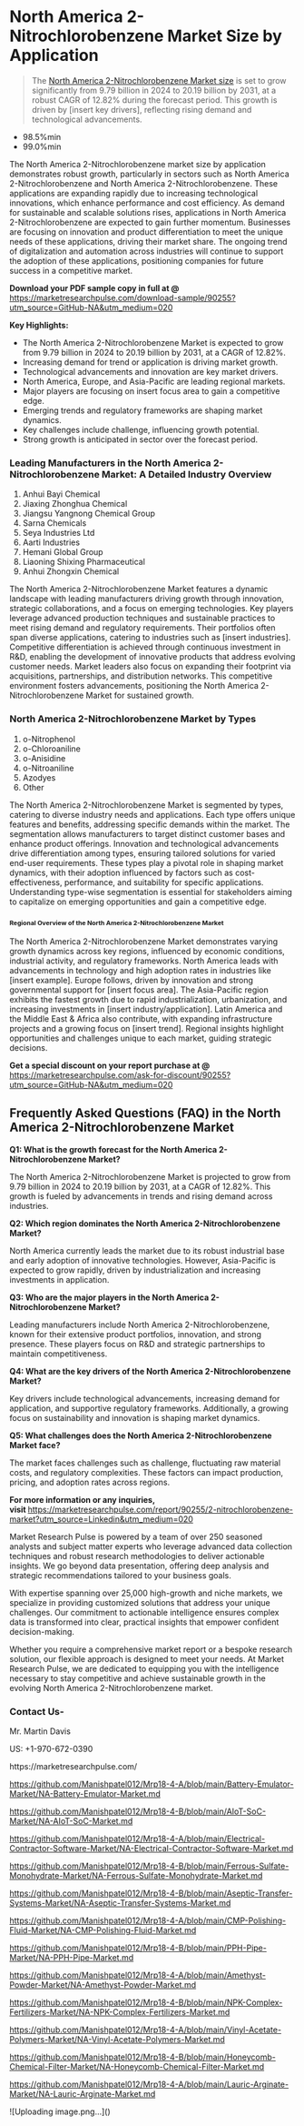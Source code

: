 <h1>North America 2-Nitrochlorobenzene Market&nbsp;Size by Application</h1><blockquote><p>The <a href="https://marketresearchpulse.com/download-sample/90255?utm_source=GitHub-NA&amp;utm_medium=020">North America 2-Nitrochlorobenzene Market size</a> is set to grow significantly from 9.79 billion in 2024 to 20.19 billion by 2031, at a robust CAGR of 12.82% during the forecast period. This growth is driven by [insert key drivers], reflecting rising demand and technological advancements.</p></blockquote><ul><li>98.5%min<li> 99.0%min</li></ul><p>The North America 2-Nitrochlorobenzene market size by application demonstrates robust growth, particularly in sectors such as North America 2-Nitrochlorobenzene and North America 2-Nitrochlorobenzene. These applications are expanding rapidly due to increasing technological innovations, which enhance performance and cost efficiency. As demand for sustainable and scalable solutions rises, applications in North America 2-Nitrochlorobenzene are expected to gain further momentum. Businesses are focusing on innovation and product differentiation to meet the unique needs of these applications, driving their market share. The ongoing trend of digitalization and automation across industries will continue to support the adoption of these applications, positioning companies for future success in a competitive market.</p><p><strong>Download your PDF sample copy in full at @ </strong><a href="https://marketresearchpulse.com/download-sample/90255?utm_source=GitHub-NA&amp;utm_medium=020">https://marketresearchpulse.com/download-sample/90255?utm_source=GitHub-NA&amp;utm_medium=020</a></p><p><strong>Key Highlights: </strong></p><ul><li>The North America 2-Nitrochlorobenzene Market is expected to grow from 9.79 billion in 2024 to 20.19 billion by 2031, at a CAGR of 12.82%.</li><li>Increasing demand for trend or application is driving market growth.</li><li>Technological advancements and innovation are key market drivers.</li><li>North America, Europe, and Asia-Pacific are leading regional markets.</li><li>Major players are focusing on insert focus area to gain a competitive edge.</li><li>Emerging trends and regulatory frameworks are shaping market dynamics.</li><li>Key challenges include challenge, influencing growth potential.</li><li>Strong growth is anticipated in sector over the forecast period.</li></ul><h3>Leading Manufacturers in the North America 2-Nitrochlorobenzene Market: A Detailed Industry Overview</h3><ol><li>Anhui Bayi Chemical</li><li>Jiaxing Zhonghua Chemical</li><li>Jiangsu Yangnong Chemical Group</li><li>Sarna Chemicals</li><li>Seya Industries Ltd</li><li>Aarti Industries</li><li>Hemani Global Group</li><li>Liaoning Shixing Pharmaceutical</li><li>Anhui Zhongxin Chemical</li></ol><div class="flex max-w-full flex-col flex-grow"><div class="min-h-8 text-message flex w-full flex-col items-end gap-2 whitespace-normal break-words [.text-message+&amp;]:mt-5" dir="auto" data-message-author-role="assistant" data-message-id="fd8432e4-4910-450d-b182-61b7bfb0a01f" data-message-model-slug="gpt-4o"><div class="flex w-full flex-col gap-1 empty:hidden first:pt-[3px]"><div class="markdown prose w-full break-words dark:prose-invert light"><p>The North America 2-Nitrochlorobenzene Market features a dynamic landscape with leading manufacturers driving growth through innovation, strategic collaborations, and a focus on emerging technologies. Key players leverage advanced production techniques and sustainable practices to meet rising demand and regulatory requirements. Their portfolios often span diverse applications, catering to industries such as [insert industries]. Competitive differentiation is achieved through continuous investment in R&amp;D, enabling the development of innovative products that address evolving customer needs. Market leaders also focus on expanding their footprint via acquisitions, partnerships, and distribution networks. This competitive environment fosters advancements, positioning the North America 2-Nitrochlorobenzene Market for sustained growth.</p></div></div></div></div><h3>North America 2-Nitrochlorobenzene Market by Types</h3><ol><li>o-Nitrophenol<li> o-Chloroaniline<li> o-Anisidine<li> o-Nitroaniline<li> Azodyes<li> Other</li></ol><div class="flex max-w-full flex-col flex-grow"><div class="min-h-8 text-message flex w-full flex-col items-end gap-2 whitespace-normal break-words [.text-message+&amp;]:mt-5" dir="auto" data-message-author-role="assistant" data-message-id="084470be-0bb7-4664-bddf-5156b4f41249" data-message-model-slug="gpt-4o-mini"><div class="flex w-full flex-col gap-1 empty:hidden first:pt-[3px]"><div class="markdown prose w-full break-words dark:prose-invert light"><p>The North America 2-Nitrochlorobenzene Market is segmented by types, catering to diverse industry needs and applications. Each type offers unique features and benefits, addressing specific demands within the market. The segmentation allows manufacturers to target distinct customer bases and enhance product offerings. Innovation and technological advancements drive differentiation among types, ensuring tailored solutions for varied end-user requirements. These types play a pivotal role in shaping market dynamics, with their adoption influenced by factors such as cost-effectiveness, performance, and suitability for specific applications. Understanding type-wise segmentation is essential for stakeholders aiming to capitalize on emerging opportunities and gain a competitive edge.</p></div></div></div></div><h3><span style="font-size: 11px;">Regional Overview of the North America 2-Nitrochlorobenzene Market</span></h3><div class="flex max-w-full flex-col flex-grow"><div class="min-h-8 text-message flex w-full flex-col items-end gap-2 whitespace-normal break-words [.text-message+&amp;]:mt-5" dir="auto" data-message-author-role="assistant" data-message-id="e9038762-ce64-4e30-91c9-9bd413514231" data-message-model-slug="gpt-4o-mini"><div class="flex w-full flex-col gap-1 empty:hidden first:pt-[3px]"><div class="markdown prose w-full break-words dark:prose-invert light"><p>The North America 2-Nitrochlorobenzene Market demonstrates varying growth dynamics across key regions, influenced by economic conditions, industrial activity, and regulatory frameworks. North America leads with advancements in technology and high adoption rates in industries like [insert example]. Europe follows, driven by innovation and strong governmental support for [insert focus area]. The Asia-Pacific region exhibits the fastest growth due to rapid industrialization, urbanization, and increasing investments in [insert industry/application]. Latin America and the Middle East &amp; Africa also contribute, with expanding infrastructure projects and a growing focus on [insert trend]. Regional insights highlight opportunities and challenges unique to each market, guiding strategic decisions.</p></div></div></div></div><p><strong>Get a special discount on your report purchase at @ </strong><a href="https://marketresearchpulse.com/ask-for-discount/90255?utm_source=GitHub-NA&amp;utm_medium=020">https://marketresearchpulse.com/ask-for-discount/90255?utm_source=GitHub-NA&amp;utm_medium=020</a></p><h2>Frequently Asked Questions (FAQ) in the North America 2-Nitrochlorobenzene Market</h2><p><strong>Q1: What is the growth forecast for the North America 2-Nitrochlorobenzene Market?</strong></p><p>The North America 2-Nitrochlorobenzene Market is projected to grow from 9.79 billion in 2024 to 20.19 billion by 2031, at a CAGR of 12.82%. This growth is fueled by advancements in trends and rising demand across industries.</p><p><strong>Q2: Which region dominates the North America 2-Nitrochlorobenzene Market?</strong></p><p>North America currently leads the market due to its robust industrial base and early adoption of innovative technologies. However, Asia-Pacific is expected to grow rapidly, driven by industrialization and increasing investments in application.</p><p><strong>Q3: Who are the major players in the North America 2-Nitrochlorobenzene Market?</strong></p><p>Leading manufacturers include North America 2-Nitrochlorobenzene, known for their extensive product portfolios, innovation, and strong presence. These players focus on R&amp;D and strategic partnerships to maintain competitiveness.</p><p><strong>Q4: What are the key drivers of the North America 2-Nitrochlorobenzene Market?</strong></p><p>Key drivers include technological advancements, increasing demand for application, and supportive regulatory frameworks. Additionally, a growing focus on sustainability and innovation is shaping market dynamics.</p><p><strong>Q5: What challenges does the North America 2-Nitrochlorobenzene Market face?</strong></p><p>The market faces challenges such as challenge, fluctuating raw material costs, and regulatory complexities. These factors can impact production, pricing, and adoption rates across regions.</p><p><strong>For more information or any inquiries, visit&nbsp;</strong><a href="https://marketresearchpulse.com/report/90255/2-nitrochlorobenzene-market?utm_source=Linkedin&utm_medium=020">https://marketresearchpulse.com/report/90255/2-nitrochlorobenzene-market?utm_source=Linkedin&utm_medium=020</a></p><p>Market Research Pulse is powered by a team of over 250 seasoned analysts and subject matter experts who leverage advanced data collection techniques and robust research methodologies to deliver actionable insights. We go beyond data presentation, offering deep analysis and strategic recommendations tailored to your business goals.</p><p>With expertise spanning over 25,000 high-growth and niche markets, we specialize in providing customized solutions that address your unique challenges. Our commitment to actionable intelligence ensures complex data is transformed into clear, practical insights that empower confident decision-making.</p><p>Whether you require a comprehensive market report or a bespoke research solution, our flexible approach is designed to meet your needs. At Market Research Pulse, we are dedicated to equipping you with the intelligence necessary to stay competitive and achieve sustainable growth in the evolving North America 2-Nitrochlorobenzene market.</p><h3><strong>Contact Us-</strong></h3><p>Mr. Martin Davis</p><p>US: +1-970-672-0390</p><p>https://marketresearchpulse.com/</p><p><a href="https://github.com/Manishpatel012/Mrp18-4-A/blob/main/Battery-Emulator-Market/NA-Battery-Emulator-Market.md">https://github.com/Manishpatel012/Mrp18-4-A/blob/main/Battery-Emulator-Market/NA-Battery-Emulator-Market.md</a></p><p><a href="https://github.com/Manishpatel012/Mrp18-4-B/blob/main/AIoT-SoC-Market/NA-AIoT-SoC-Market.md">https://github.com/Manishpatel012/Mrp18-4-B/blob/main/AIoT-SoC-Market/NA-AIoT-SoC-Market.md</a></p><p><a href="https://github.com/Manishpatel012/Mrp18-4-A/blob/main/Electrical-Contractor-Software-Market/NA-Electrical-Contractor-Software-Market.md">https://github.com/Manishpatel012/Mrp18-4-A/blob/main/Electrical-Contractor-Software-Market/NA-Electrical-Contractor-Software-Market.md</a></p><p><a href="https://github.com/Manishpatel012/Mrp18-4-B/blob/main/Ferrous-Sulfate-Monohydrate-Market/NA-Ferrous-Sulfate-Monohydrate-Market.md">https://github.com/Manishpatel012/Mrp18-4-B/blob/main/Ferrous-Sulfate-Monohydrate-Market/NA-Ferrous-Sulfate-Monohydrate-Market.md</a></p><p><a href="https://github.com/Manishpatel012/Mrp18-4-B/blob/main/Aseptic-Transfer-Systems-Market/NA-Aseptic-Transfer-Systems-Market.md">https://github.com/Manishpatel012/Mrp18-4-B/blob/main/Aseptic-Transfer-Systems-Market/NA-Aseptic-Transfer-Systems-Market.md</a></p><p><a href="https://github.com/Manishpatel012/Mrp18-4-A/blob/main/CMP-Polishing-Fluid-Market/NA-CMP-Polishing-Fluid-Market.md">https://github.com/Manishpatel012/Mrp18-4-A/blob/main/CMP-Polishing-Fluid-Market/NA-CMP-Polishing-Fluid-Market.md</a></p><p><a href="https://github.com/Manishpatel012/Mrp18-4-B/blob/main/PPH-Pipe-Market/NA-PPH-Pipe-Market.md">https://github.com/Manishpatel012/Mrp18-4-B/blob/main/PPH-Pipe-Market/NA-PPH-Pipe-Market.md</a></p><p><a href="https://github.com/Manishpatel012/Mrp18-4-A/blob/main/Amethyst-Powder-Market/NA-Amethyst-Powder-Market.md">https://github.com/Manishpatel012/Mrp18-4-A/blob/main/Amethyst-Powder-Market/NA-Amethyst-Powder-Market.md</a></p><p><a href="https://github.com/Manishpatel012/Mrp18-4-B/blob/main/NPK-Complex-Fertilizers-Market/NA-NPK-Complex-Fertilizers-Market.md">https://github.com/Manishpatel012/Mrp18-4-B/blob/main/NPK-Complex-Fertilizers-Market/NA-NPK-Complex-Fertilizers-Market.md</a></p><p><a href="https://github.com/Manishpatel012/Mrp18-4-A/blob/main/Vinyl-Acetate-Polymers-Market/NA-Vinyl-Acetate-Polymers-Market.md">https://github.com/Manishpatel012/Mrp18-4-A/blob/main/Vinyl-Acetate-Polymers-Market/NA-Vinyl-Acetate-Polymers-Market.md</a></p><p><a href="https://github.com/Manishpatel012/Mrp18-4-B/blob/main/Honeycomb-Chemical-Filter-Market/NA-Honeycomb-Chemical-Filter-Market.md">https://github.com/Manishpatel012/Mrp18-4-B/blob/main/Honeycomb-Chemical-Filter-Market/NA-Honeycomb-Chemical-Filter-Market.md</a></p><p><a href="https://github.com/Manishpatel012/Mrp18-4-A/blob/main/Lauric-Arginate-Market/NA-Lauric-Arginate-Market.md">https://github.com/Manishpatel012/Mrp18-4-A/blob/main/Lauric-Arginate-Market/NA-Lauric-Arginate-Market.md</a></p>
![Uploading image.png…]()
